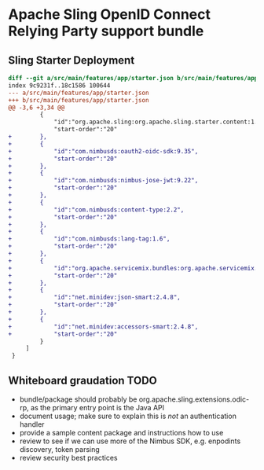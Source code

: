# Apache Sling OpenID Connect Relying Party support bundle

## Sling Starter Deployment

```diff
diff --git a/src/main/features/app/starter.json b/src/main/features/app/starter.json
index 9c9231f..18c1586 100644
--- a/src/main/features/app/starter.json
+++ b/src/main/features/app/starter.json
@@ -3,6 +3,34 @@
         {
             "id":"org.apache.sling:org.apache.sling.starter.content:1.0.12",
             "start-order":"20"
+        },
+        {
+            "id":"com.nimbusds:oauth2-oidc-sdk:9.35",
+            "start-order":"20"
+        },
+        {
+            "id":"com.nimbusds:nimbus-jose-jwt:9.22",
+            "start-order":"20"
+        },
+        {
+            "id":"com.nimbusds:content-type:2.2",
+            "start-order":"20"
+        },
+        {
+            "id":"com.nimbusds:lang-tag:1.6",
+            "start-order":"20"
+        },
+        {
+            "id":"org.apache.servicemix.bundles:org.apache.servicemix.bundles.jcip-annotations:1.0_2",
+            "start-order":"20"
+        },
+        {
+            "id":"net.minidev:json-smart:2.4.8",
+            "start-order":"20"
+        },
+        {
+            "id":"net.minidev:accessors-smart:2.4.8",
+            "start-order":"20"
         }
     ]
 }

```

## Whiteboard graudation TODO 

- bundle/package should probably be org.apache.sling.extensions.odic-rp, as the primary entry point is the Java API
- document usage; make sure to explain this is _not_ an authentication handler
- provide a sample content package and instructions how to use
- review to see if we can use more of the Nimbus SDK, e.g. enpodints discovery, token parsing
- review security best practices
